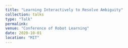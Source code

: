 ```yaml
---
title: "Learning Interactively to Resolve Ambiguity"
collection: talks
type: "Talk"
permalink:
venue: "Conference of Robot Learning"
date: 2020-10-01
location: "MIT"
---
```

